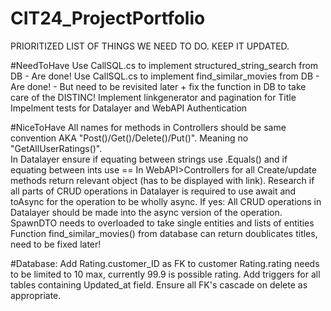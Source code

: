 # CIT24_ProjectPortfolio
PRIORITIZED LIST OF THINGS WE NEED TO DO. 
KEEP IT UPDATED.


#NeedToHave
Use CallSQL.cs to implement structured_string_search from DB - Are done!
Use CallSQL.cs to implement find_similar_movies from DB - Are done! - But need to be revisited later + fix the function in DB to take care of the DISTINC!
Implement linkgenerator and pagination for Title
Impelment tests for Datalayer and WebAPI
Authentication



#NiceToHave
All names for methods in Controllers should be same convention AKA "Post()/Get()/Delete()/Put()". Meaning no "GetAllUserRatings()".  
In Datalayer ensure if equating between strings use .Equals() and if equating between ints use ==
In WebAPI>Controllers for all Create/update methods return relevant object (has to be displayed with link).
Research if all parts of CRUD operations in Datalayer is required to use await and toAsync for the operation to be wholly async. 
If yes: All CRUD operations in Datalayer should be made into the async version of the operation.
SpawnDTO needs to overloaded to take single entities and lists of entities
Function find_similar_movies() from database can return doublicates titles, need to be fixed later!


#Database:
Add Rating.customer_ID as FK to customer 
Rating.rating needs to be limited to 10 max, currently 99.9 is possible rating.
Add triggers for all tables containing Updated_at field. 
Ensure all FK's cascade on delete as appropriate.
